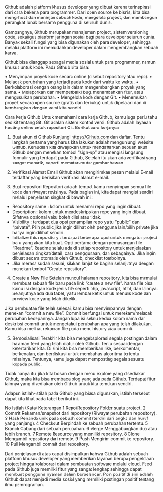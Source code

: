 Github adalah platform khusus developer yang dibuat karena terinspirasi dari cara bekerja para programmer. Dari open source ke bisnis, kita bisa meng-host dan meninjau sebuah kode, mengelola project, dan membangun perangkat lunak bersama pengguna di seluruh dunia.

Gampangnya, Github merupakan manajemen project, sistem versioning code, sekaligus platform jaringan sosial bagi para developer seluruh dunia. Banyak sekali fungsi yang bisa digunakan oleh para developer, sehingga melalui platform ini memudahkan developer dalam mengembangkan sebuah karya.

Github bisa dianggap sebagai media sosial untuk para programmer, namun khusus untuk kode. Pada Github kita bisa:

•	Menyimpan proyek kode secara online (disebut repository atau repo).
•	Melacak perubahan yang terjadi pada kode dari waktu ke waktu.
•	Berkolaborasi dengan orang lain dalam mengembangkan proyek yang sama.
•	Melaporkan dan memperbaiki bug, menambahkan fitur, atau mengusulkan perubahan.
•	Mengelola kode dengan Git.
•	Menemukan proyek secara open source (gratis dan terbuka) untuk dipelajari dan di kembangkan dengan versi kita sendiri.

Cara Kerja Github
Untuk memahami cara kerja Github, kamu juga perlu tahu sedikit tentang Git. Git adalah sistem kontrol versi. Github adalah layanan hosting online untuk repositori Git.
Berikut cara kerjanya:

1.	Buat akun di Github
Kunjungi https://Github.com dan daftar. Tentu langkah pertama yang harus kita lakukan adalah mengunjungi website Github. Kemudian kita diwajibkan untuk mendaftarkan sebuah akun Github dengan menekan tombol “sign-up” atau mengisi langsung formulir yang terdapat pada Github, Setelah itu akan ada verifikasi yang sangat menarik, seperti memutar-mutar gambar hewan.

2.	Verifikasi Alamat Email
Github akan mengirimkan pesan melalui E-mail terdaftar yang berisikan verifikasi alamat e-mail.

3.	Buat repositori
Repositori adalah tempat kamu menyimpan semua file kode dan riwayat revisinya. Pada bagian ini, kita dapat mengisi sendiri melalui penjelasan singkat di bawah ini :
-	Repository name : kolom untuk menamai repo yang ingin dibuat.
-	Description : kolom untuk mendeskripsikan repo yang ingin dibuat. Sifatnya opsional yaitu boleh diisi atau tidak.
-	Visibility : terdapat dua opsi penampilan repo yaitu “public” dan “private”. Pilih public jika ingin dilihat oleh pengguna lain/pilih private jika hanya ingin dilihat sendiri.
-	Initialize this repository : terdapat beberapa opsi untuk mengatur project baru yang akan kita buat. Opsi pertama dengan pemasangan file “Readme”. Readme selalu ada di setiap repository untuk menjelaskan penjelasan singkat/detail, cara penggunaan, dan sebagainya. Jika ingin dibuat secara otomatis oleh Github, checklist tombolnya.
-	Jika merasa sudah sesuai, silakan lanjut ke bagian selanjutnya dengan menekan tombol “Create repository”.

4.	Create a New File
Setelah muncul halaman repository, kita bisa memulai membuat sebuah file baru pada link “create a new file”. Nama file bisa kamu isi dengan kode jenis file seperti php, javascript, html, dan lainnya. Selanjutnya ada dua tabel, yaitu lembar ketik untuk menulis kode dan preview kode yang telah diketik.

Jika pembuatan file telah selesai, kamu bisa menyimpannya dengan menekan “commit a new file”. Commit berfungsi untuk merekam/melacak perubahan kedepannya. Jangan lupa isi selalu kedua kolom nama dan deskripsi commit untuk mengetahui perubahan apa yang telah dilakukan. Kamu bisa melihat rekaman file pada menu history atau commit.

5.	Bersosialisasi 
Terakhir kita bisa mengeksplorasi segala postingan dalam halaman feed yang telah diatur oleh Github. Tentu sesuai dengan ketertarikan kita. Di sini kita bisa memberikan like, berkomentar, berkenalan, dan berdiskusi untuk membahas algoritma tertentu misalnya. Tentunya, kamu juga dapat memposting segala sesuatu kepada public.

Tidak hanya itu, jika kita bosan dengan menu explore yang disediakan Github, maka kita bisa membaca blog yang ada pada Github. Terdapat fitur lainnya yang disediakan oleh Github untuk kita temukan sendiri.




Adapun istilah-istilah pada Github yang biasa digunakan, istilah tersebut dapat kita lihat pada tabel berikut ini.

No	Istilah (Kata)	Keterangan
1	Repo/Repository	Folder suatu project.
2	Commit	Rekaman/snapshot dari repository (Riwayat perubahan repository).
3	Hash	Penanda unik pada sebuah commit (terdiri dari angka dan huruf yang panjang).
4	Checkout	Berpindah ke sebuah perubahan tertentu.
5	Branch	Cabang dari sebuah perubahan.
6	Merge	Menggabungkan dua atau lebih branch.
7	Remote	Resource yang memiliki repository.
8	Clone	Mengambil repository dari remote.
9	Push	Mengirim commit ke repository.
10	Pull	Mengambil commit dari repository.

Dari penjelasan di atas dapat disimpulkan bahwa Github adalah sebuah platform khusus developer yang memberikan layanan berupa pengelolaan project hingga kolaborasi dalam pembuatan software melalui cloud. Feed pada Github juga memiliki fitur yang sangat lengkap sehingga dapat membuat pengguna nyaman dalam berselancar. Poin positif di sini adalah Github dapat menjadi media sosial yang memiliki postingan positif tentang ilmu pemrograman.
